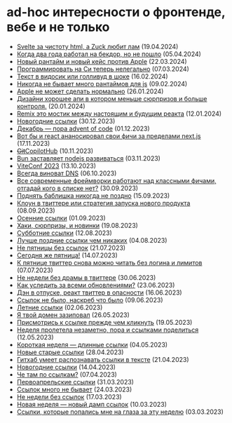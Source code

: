 # ad-hoc интересности о фронтенде, вебе и не только

- [Svelte за чистоту html, а Zuck любит лам](https://github.com/nulladdict/tonikaku-news/blob/main/posts/2024-04-19.md) (19.04.2024)
- [Когда два года работал на бекдор, но не пошло](https://github.com/nulladdict/tonikaku-news/blob/main/posts/2024-04-05.md) (05.04.2024)
- [Новый рантайм и новый кейс против Apple](https://github.com/nulladdict/tonikaku-news/blob/main/posts/2024-03-22.md) (22.03.2024)
- [Программировать на Си теперь нелегально](https://github.com/nulladdict/tonikaku-news/blob/main/posts/2024-03-07.md) (07.03.2024)
- [Текст в видосик или голливуд в шоке](https://github.com/nulladdict/tonikaku-news/blob/main/posts/2024-02-16.md) (16.02.2024)
- [Никогда не бывает много рантаймов для js](https://github.com/nulladdict/tonikaku-news/blob/main/posts/2024-02-09.md) (09.02.2024)
- [Apple не может сделать нормально](https://github.com/nulladdict/tonikaku-news/blob/main/posts/2024-01-26.md) (26.01.2024)
- [Дизайни хорошее апи в котором меньше сюрпризов и больше контроля.](https://github.com/nulladdict/tonikaku-news/blob/main/posts/2024-01-20.md) (20.01.2024)
- [Remix это мостик между настоящим и будущим реакта](https://github.com/nulladdict/tonikaku-news/blob/main/posts/2024-01-12.md) (12.01.2024)
- [Новогодние ссылки](https://github.com/nulladdict/tonikaku-news/blob/main/posts/2023-12-30.md) (30.12.2023)
- [Декабрь — пора advent of code](https://github.com/nulladdict/tonikaku-news/blob/main/posts/2023-12-01.md) (01.12.2023)
- [Вот бы и react ананосировал свои фичи за пределами next.js](https://github.com/nulladdict/tonikaku-news/blob/main/posts/2023-11-17.md) (17.11.2023)
- [~~Git~~CopilotHub](https://github.com/nulladdict/tonikaku-news/blob/main/posts/2023-11-10.md) (10.11.2023)
- [Bun заставляет nodejs развиваться](https://github.com/nulladdict/tonikaku-news/blob/main/posts/2023-11-03.md) (03.11.2023)
- [ViteConf 2023](https://github.com/nulladdict/tonikaku-news/blob/main/posts/2023-10-13.md) (13.10.2023)
- [Всегда виноват DNS](https://github.com/nulladdict/tonikaku-news/blob/main/posts/2023-10-06.md) (06.10.2023)
- [Все современные фреймворки работают над классными фичами, отгадай кого в списке нет?](https://github.com/nulladdict/tonikaku-news/blob/main/posts/2023-09-30.md) (30.09.2023)
- [Поднять баблишка никогда не поздно](https://github.com/nulladdict/tonikaku-news/blob/main/posts/2023-09-15.md) (15.09.2023)
- [Клоун в твиттере или стратегия запуска нового продукта](https://github.com/nulladdict/tonikaku-news/blob/main/posts/2023-09-08.md) (08.09.2023)
- [Осенние ссылки](https://github.com/nulladdict/tonikaku-news/blob/main/posts/2023-09-01.md) (01.09.2023)
- [Хаки, сюрпризы, и новинки](https://github.com/nulladdict/tonikaku-news/blob/main/posts/2023-08-19.md) (19.08.2023)
- [Субботние ссылки](https://github.com/nulladdict/tonikaku-news/blob/main/posts/2023-08-12.md) (12.08.2023)
- [Лучше поздние ссылки чем никаких](https://github.com/nulladdict/tonikaku-news/blob/main/posts/2023-08-04.md) (04.08.2023)
- [Не пятницы без ссылок](https://github.com/nulladdict/tonikaku-news/blob/main/posts/2023-07-21.md) (21.07.2023)
- [Сегодня же пятница!](https://github.com/nulladdict/tonikaku-news/blob/main/posts/2023-07-14.md) (14.07.2023)
- [К пятнице твиттер снова можно читать без логина и лимитов](https://github.com/nulladdict/tonikaku-news/blob/main/posts/2023-07-07.md) (07.07.2023)
- [Не недели без драмы в твиттере](https://github.com/nulladdict/tonikaku-news/blob/main/posts/2023-06-30.md) (30.06.2023)
- [Как уследить за всеми обновлениями?](https://github.com/nulladdict/tonikaku-news/blob/main/posts/2023-06-23.md) (23.06.2023)
- [Дэн в отпуске, реакт твиттер в опасности](https://github.com/nulladdict/tonikaku-news/blob/main/posts/2023-06-16.md) (16.06.2023)
- [Ссылок не было, наскреб что было](https://github.com/nulladdict/tonikaku-news/blob/main/posts/2023-06-09.md) (09.06.2023)
- [Летние ссылки](https://github.com/nulladdict/tonikaku-news/blob/main/posts/2023-06-02.md) (02.06.2023)
- [Я твой домен зазиповал](https://github.com/nulladdict/tonikaku-news/blob/main/posts/2023-05-26.md) (26.05.2023)
- [Присмотрись к ссылке прежде чем кликнуть](https://github.com/nulladdict/tonikaku-news/blob/main/posts/2023-05-19.md) (19.05.2023)
- [Неделя пролетела незаметно, пора и ссылками поделиться](https://github.com/nulladdict/tonikaku-news/blob/main/posts/2023-05-12.md) (12.05.2023)
- [Короткая неделя — длинные ссылки](https://github.com/nulladdict/tonikaku-news/blob/main/posts/2023-05-04.md) (04.05.2023)
- [Новые старые ссылки](https://github.com/nulladdict/tonikaku-news/blob/main/posts/2023-04-28.md) (28.04.2023)
- [Гитхаб умеет распознавать ссылки в тексте](https://github.com/nulladdict/tonikaku-news/blob/main/posts/2023-04-21.md) (21.04.2023)
- [Новогодние ссылки](https://github.com/nulladdict/tonikaku-news/blob/main/posts/2023-04-14.md) (14.04.2023)
- [Че там по ссылкам?](https://github.com/nulladdict/tonikaku-news/blob/main/posts/2023-04-07.md) (07.04.2023)
- [Первоапрельские ссылки](https://github.com/nulladdict/tonikaku-news/blob/main/posts/2023-03-31.md) (31.03.2023)
- [Ссылок много не бывает](https://github.com/nulladdict/tonikaku-news/blob/main/posts/2023-03-24.md) (24.03.2023)
- [Не недели без ссылок](https://github.com/nulladdict/tonikaku-news/blob/main/posts/2023-03-17.md) (17.03.2023)
- [Новая неделя — новый дамп ссылок](https://github.com/nulladdict/tonikaku-news/blob/main/posts/2023-03-10.md) (10.03.2023)
- [Ссылки, которые попались мне на глаза за эту неделю](https://github.com/nulladdict/tonikaku-news/blob/main/posts/2023-03-03.md) (03.03.2023)
